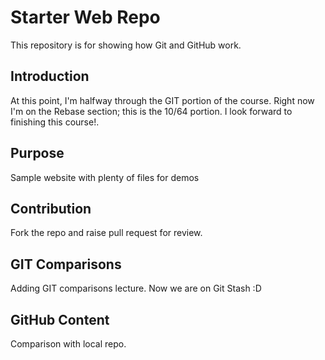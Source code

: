 # Starter Web Repo
This repository is for showing how Git and GitHub work.

## Introduction
At this point, I'm halfway through the GIT portion of the course.
Right now I'm on the Rebase section; this is the 10/64 portion.
I look forward to finishing this course!.

## Purpose
Sample website with plenty of files for demos

## Contribution
Fork the repo and raise pull request for review.

## GIT Comparisons
Adding GIT comparisons lecture.
Now we are on Git Stash :D

## GitHub Content
Comparison with local repo.
